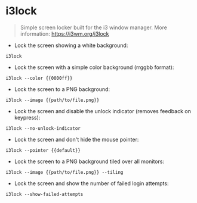 # i3lock

> Simple screen locker built for the i3 window manager.
> More information: <https://i3wm.org/i3lock>

- Lock the screen showing a white background:

`i3lock`

- Lock the screen with a simple color background (rrggbb format):

`i3lock --color {{0000ff}}`

- Lock the screen to a PNG background:

`i3lock --image {{path/to/file.png}}`

- Lock the screen and disable the unlock indicator (removes feedback on keypress):

`i3lock --no-unlock-indicator`

- Lock the screen and don't hide the mouse pointer:

`i3lock --pointer {{default}}`

- Lock the screen to a PNG background tiled over all monitors:

`i3lock --image {{path/to/file.png}} --tiling`

- Lock the screen and show the number of failed login attempts:

`i3lock --show-failed-attempts`
